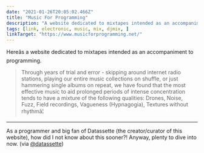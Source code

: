 ```yaml
---
date: "2021-01-26T20:05:02.466Z"
title: "Music For Programming"
description: "A website dedicated to mixtapes intended as an accompaniment to programming"
tags: [link, electronic, music, mix, djmix, ]
linkTarget: "https://www.musicforprogramming.net/"
---
```

Hereâs a website dedicated to mixtapes intended as an accompaniment to programming.

> Through years of trial and error - skipping around internet radio stations, playing our entire music collections on shuffle, or just hammering single albums on repeat, we have found that the most effective music to aid prolonged periods of intense concentration tends to have a mixture of the following qualities:  Drones, Noise, Fuzz, Field recordings, Vagueness (Hypnagogia), Textures without rhythmâ¦
---

As a programmer and big fan of Datassette (the creator/curator of this website), how did I not know about this sooner?! Anyway, plenty to dive into now. (via [@datassette](https://twitter.com/datassette))